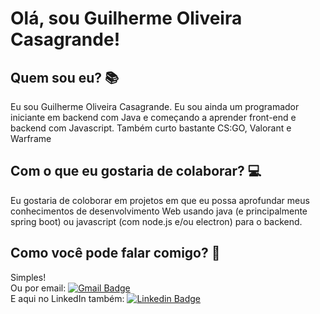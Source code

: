 # Olá, sou Guilherme Oliveira Casagrande!

## Quem sou eu? :books:
Eu sou Guilherme Oliveira Casagrande. Eu sou ainda um programador iniciante em backend com Java e começando a aprender front-end e backend com Javascript. Também curto bastante CS:GO, Valorant e Warframe

## Com o que eu gostaria de colaborar? :computer:
Eu gostaria de coloborar em projetos em que eu possa aprofundar meus conhecimentos de desenvolvimento Web usando java (e principalmente spring boot) ou javascript (com node.js e/ou electron) para o backend.

## Como você pode falar comigo? :satellite:
Simples!</br>
Ou por email: [![Gmail Badge](https://img.shields.io/badge/-guiolicasa@gmail.com-c14438?style=flat-square&logo=Gmail&logoColor=white&link=mailto:guiolicasa@gmail.com)](mailto:guiolicasa@gmail.com)</br>
E aqui no LinkedIn também: [![Linkedin Badge](https://img.shields.io/badge/-GuilhermeCasagrande-blue?style=flat-square&logo=Linkedin&logoColor=white&link=https://www.linkedin.com/in/guilherme-casagrande-826691190/)](https://www.linkedin.com/in/guilherme-casagrande-826691190/) </br>
